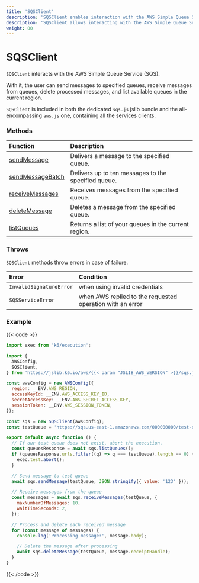 ```yaml
---
title: 'SQSClient'
description: 'SQSClient enables interaction with the AWS Simple Queue Service (SQS)'
description: 'SQSClient allows interacting with the AWS Simple Queue Service (SQS)'
weight: 00
---
```


# SQSClient

`SQSClient` interacts with the AWS Simple Queue Service (SQS).

With it, the user can send messages to specified queues, receive messages from queues, delete processed messages, and list available queues in the current region.

`SQSClient` is included in both the dedicated `sqs.js` jslib bundle and the all-encompassing `aws.js` one, containing all the services clients.

### Methods

| Function                                                                                                         | Description                                          |
| :--------------------------------------------------------------------------------------------------------------- | :--------------------------------------------------- |
| [sendMessage](https://grafana.com/docs/k6/<K6_VERSION>/javascript-api/jslib/aws/sqsclient/sendmessage)           | Delivers a message to the specified queue.           |
| [sendMessageBatch](https://grafana.com/docs/k6/<K6_VERSION>/javascript-api/jslib/aws/sqsclient/sendmessagebatch) | Delivers up to ten messages to the specified queue.  |
| [receiveMessages](https://grafana.com/docs/k6/<K6_VERSION>/javascript-api/jslib/aws/sqsclient/receivemessages)   | Receives messages from the specified queue.          |
| [deleteMessage](https://grafana.com/docs/k6/<K6_VERSION>/javascript-api/jslib/aws/sqsclient/deletemessage)       | Deletes a message from the specified queue.          |
| [listQueues](https://grafana.com/docs/k6/<K6_VERSION>/javascript-api/jslib/aws/sqsclient/listqueues)             | Returns a list of your queues in the current region. |

### Throws

`SQSClient` methods throw errors in case of failure.

| Error                   | Condition                                                 |
| :---------------------- | :-------------------------------------------------------- |
| `InvalidSignatureError` | when using invalid credentials                            |
| `SQSServiceError`       | when AWS replied to the requested operation with an error |

### Example

{{< code >}}

<!-- md-k6:skip -->

```javascript
import exec from 'k6/execution';

import {
  AWSConfig,
  SQSClient,
} from 'https://jslib.k6.io/aws/{{< param "JSLIB_AWS_VERSION" >}}/sqs.js';

const awsConfig = new AWSConfig({
  region: __ENV.AWS_REGION,
  accessKeyId: __ENV.AWS_ACCESS_KEY_ID,
  secretAccessKey: __ENV.AWS_SECRET_ACCESS_KEY,
  sessionToken: __ENV.AWS_SESSION_TOKEN,
});

const sqs = new SQSClient(awsConfig);
const testQueue = 'https://sqs.us-east-1.amazonaws.com/000000000/test-queue';

export default async function () {
  // If our test queue does not exist, abort the execution.
  const queuesResponse = await sqs.listQueues();
  if (queuesResponse.urls.filter((q) => q === testQueue).length == 0) {
    exec.test.abort();
  }

  // Send message to test queue
  await sqs.sendMessage(testQueue, JSON.stringify({ value: '123' }));

  // Receive messages from the queue
  const messages = await sqs.receiveMessages(testQueue, {
    maxNumberOfMessages: 10,
    waitTimeSeconds: 2,
  });

  // Process and delete each received message
  for (const message of messages) {
    console.log('Processing message:', message.body);

    // Delete the message after processing
    await sqs.deleteMessage(testQueue, message.receiptHandle);
  }
}
```

{{< /code >}}
